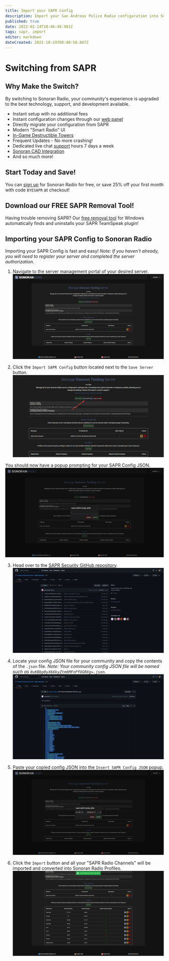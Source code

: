 ```yaml
---
title: Import your SAPR Config
description: Import your San Andreas Police Radio configuration into Sonoran Radio!
published: true
date: 2022-02-14T18:46:49.981Z
tags: sapr, import
editor: markdown
dateCreated: 2021-10-29T08:40:56.867Z
---
```


# Switching from SAPR

## Why Make the Switch?
By switching to Sonoran Radio, your community's experience is upgraded to the best technology, support, and development available.

- Instant setup with no additional fees
- Instant configuration changes through our [web panel](https://sonoranradio.com/#/)
- Directly migrate your configuration from SAPR
- Modern "Smart Radio" UI
- [In-Game Destructible Towers]((/tutorials/script-usage#destroying-a-tower))
- Frequent Updates - No more crashing!
- Dedicated live chat [support](https://support.sonoransoftware.com/) hours 7 days a week
- [Sonoran CAD Integration](https://info.sonorancad.com/integration-plugins/integration-plugins/available-plugins/sonoran-radio-sonrad)
- And so much more!

## Start Today and Save!
You can [sign up](/tutorials/getting-started) for Sonoran Radio for free, or save 25% off your first month with code `BYESAPR` at checkout!

## Download our FREE SAPR Removal Tool!
Having trouble removing SAPR? Our [free removal tool](https://download.sonoransoftware.com/sonoranradio/BYESAPR.exe) for Windows automatically finds and uninstalls your SAPR TeamSpeak plugin!

## Importing your SAPR Config to Sonoran Radio
Importing your SAPR Config is fast and easy!
*Note: If you haven't already, you will need to register your server and completed the server authorization.*

1. Navigate to the server management portal of your desired server.
![mehbdw5.png](/mehbdw5.png)

2. Click the `Import SAPR Config` button located next to the `Save Server` button.
![mlgafjd.png](/mlgafjd.png)

You should now have a popup prompting for your SAPR Config JSON.
![7b9zh3g.png](/7b9zh3g.png)

3. Head over to the [SAPR Security GitHub repository](https://github.com/AvalancheDevelopment/sapr-security).
![znzk3hn.png](/znzk3hn.png)

4. Locate your config JSON file for your community and copy the contents of the `.json` file.
*Note: Your community config JSON file will be named such as `0uKBbp0yX66kyZtm6MFnPfOGRXg=.json`.*
![tljoxdo.png](/tljoxdo.png)

5. Paste your copied config JSON into the `Insert SAPR Config JSON` popup.
![gk5gcrt.png](/gk5gcrt.png)

6. Click the `Import` button and all your "SAPR Radio Channels" will be imported and converted into Sonoran Radio Profiles.![i6seino.png](/i6seino.png)